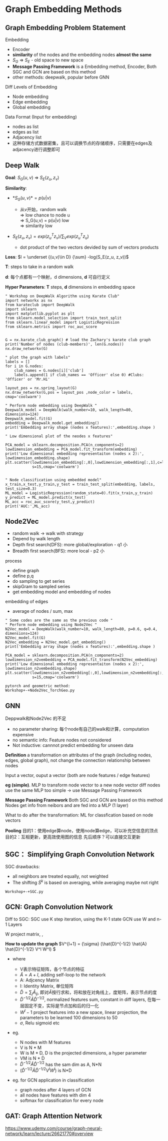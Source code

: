 # Graph Embedding Methods

## Graph Embedding Problem Statement

Embedding
- Encoder  
- **similarity** of the nodes and the embedding nodes **almost the same**  
- $S_G$ => $S_E$ - old space to new space  
- **Message Passing Framework** is a Embedding method, Encoder, Both SGC and GCN are based on this method
- other methods: deepwalk, popular before GNN

Diff Levels of Embedding
- Node embedding
- Edge embedding
- Global embedding

Data Format (Input for embedding)
- nodes as list
- edges as list
- Adjacency list
- 这种存储方式数据密集，且可以调换节点的存储顺序，只需要在edges及adjacency进行调整即可




## Deep Walk
**Goal**: $S_G(u,v)$ => $S_E(z_u, z_v)$  

**Similarity**:  
- $*S_G(u, v)* = p(u|v)$  
    - 从v开始，random walk  
    => low chance to node u  
    => S_G(u,v) = p(u|v) low  
    => similarity low  

- $S_E(z_u, z_v) = exp(z_u^Tz_v)/ \sum_Vexp(z_u^Tz_u)$  
    - dot product of the two vectors devided by sum of vectors products

**Loss**: $l = \underset {(u,v)\in D} {\sum} -log(S_E(z_u, z_v))$

**T**: steps to take in a random walk

**d**: 每个点都有一个映射，d dimensions, **d** 可自行定义

**Hyper Parameters**: **T** steps, **d** dimensions in embedding space

```
" Workshop on DeepWalk Algorithm using Karate Club"
import networkx as nx
from karateclub import DeepWalk 
import sklearn
import matplotlib.pyplot as plt
from sklearn.model_selection import train_test_split
from sklearn.linear_model import LogisticRegression
from sklearn.metrics import roc_auc_score


G = nx.karate_club_graph() # load the Zachary's karate club graph
print('Number of nodes (club-members)', len(G.nodes))
nx.draw_networkx(G)

" plot the graph with labels"
labels = []
for i in G.nodes:
    club_names = G.nodes[i]['club']
    labels.append(1 if club_names == 'Officer' else 0) #Clubs: 'Officer' or 'Mr.Hi'
    
layout_pos = nx.spring_layout(G)
nx.draw_networkx(G,pos = layout_pos ,node_color = labels, cmap='coolwarm')

" Perform node embedding using DeepWalk "
Deepwalk_model = DeepWalk(walk_number=10, walk_length=80, dimensions=124)
Deepwalk_model.fit(G)
embedding = Deepwalk_model.get_embedding()
print('Embedding array shape (nodes x features):',embedding.shape )

" Low dimensional plot of the neodes x features"

PCA_model = sklearn.decomposition.PCA(n_components=2)
lowdimension_embedding = PCA_model.fit_transform(embedding)
print('Low dimensional embedding representaiton (nodes x 2):', lowdimension_embedding.shape)
plt.scatter(lowdimension_embedding[:,0],lowdimension_embedding[:,1],c=labels,
            s=15,cmap='coolwarm')


" Node classification using embedded model"
x_train,x_test,y_train,y_test = train_test_split(embedding, labels, test_size=0.3)
ML_model = LogisticRegression(random_state=0).fit(x_train,y_train)
y_predict = ML_model.predict(x_test)
ML_acc = roc_auc_score(y_test,y_predict)
print('AUC:',ML_acc)
```




## Node2Vec

- random walk -> walk with strategy
- Depend by walk length
- Depth first search(DFS): more global/exploration - q1 小
- Breadth first search(BFS): more local - p2 小

process
-  define graph 
- define p,q
- do sampling to get series
- skipGram to sampled series
- get embedding model and embedding of nodes

embedding of edges
- average of nodes / sum, max

```
" Some codes are the same as the previous code "
" Perform node embedding using Node2Vec "
N2Vec_model = DeepWalk(walk_number=10, walk_length=80, p=0.6, q=0.4, dimensions=124)
N2Vec_model.fit(G)
N2Vec_embedding = N2Vec_model.get_embedding()
print('Embedding array shape (nodes x features):',embedding.shape )

PCA_model = sklearn.decomposition.PCA(n_components=2)
lowdimension_n2vembedding = PCA_model.fit_transform(N2Vec_embedding)
print('Low dimensional embedding representaiton (nodes x 2):', lowdimension_n2vembedding.shape)
plt.scatter(lowdimension_n2vembedding[:,0],lowdimension_n2vembedding[:,1],c=labels,
            s=15,cmap='coolwarm')
```

```
pytorch and geometric method:
Workshop+-+Node2Vec_TorchGeo.py
```






## GNN

Deppwalk和Node2Vec 的不足
- no parameter sharing: 每个node有自己的walk和计算，computation expensive
- no semantic info: Feature nodes not considered
- Not inductive: cannnot predict embedding for unseen data

**Definition**
a transformation on attributes of the graph (including nodes, edges, global graph), not change the connection relationship between nodes

Input a vector, ouput a vector (both are node features / edge features)

**eg (simple)**. MLP to transform node vector to a new node vector
diff nodes use the same MLP
too simple -> use Message Passing Framework

**Message Passing Framework**
Both SGC and GCN are based on this method
Nodes get info from neibors and are fed into a MLP (1 layer)

What to do after the transformation: ML for classfication based on node vectors

**Pooling**
目的1：使用edge算node，使用node算edge，可以补充空信息的顶点
目的2：互相更新，更高效使用图的信息
先后顺序？可以直接交互更新





## SGC： Simplifying Graph Convolution Network

SGC drawbacks:
- all neighbors are treated equally, not weighted
- The shifting $\widetilde{S}^k$ is based on averaging, while averaging maybe not right

```
Workshop+-+SGC.py
```




## GCN:  Graph Convolution Network

Diff to SGC: 
SGC use K step iteration, using the K-1 state
GCN use W and n-1 Layers 

W project matrix, , 

**How to update the graph**
$V^{l+1} = {\sigma} (\hat{D}^{-1/2} \hat{A} \hat{D}^{-1/2} V^l W^l) $

- where 
    - V表示特征矩阵，各个节点的特征
    - $\hat{A} = A  + I$, adding self-loop to the network
    - A: Adjcency Matrix
    - I: Identity Matrix, 单位矩阵
    - $\hat{D} = \sum_j \hat{A}_{ij}$, 即对$\hat{A}$按行求和，将和放在对角线上，度矩阵，表示节点的度
    - $\hat{D}^{-1/2} \hat{A} \hat{D}^{-1/2}$, normalized features sum, constant in diff layers, 在每一层固定不变，实际是节点加和后的归一化
    - $W^l-1$ project features into a new space, linear projection, the parameters to be learned
100 dimensions to 50
    - ${\sigma}$, Relu sigmoid etc

- eg.
    - N nodes with M features
    - V is N * M
    - W is M * D, D is the projected dimensions, a hyper parameter
    - VM is N * D
    - $\hat{D}^{-1/2} \hat{A} \hat{D}^{-1/2}$ has the sam dim as A, N*N
    - $(\hat{D}^{-1/2} \hat{A} \hat{D}^{-1/2} V^l W^l)$ is N*D

- eg. for GCN application in classification
    - graph nodes after 4 layers of GCN
    - all nodes have features with dim 4
    - softmax for classification for every node




## GAT: Graph Attention Network
https://www.udemy.com/course/graph-neural-network/learn/lecture/26621770#overview